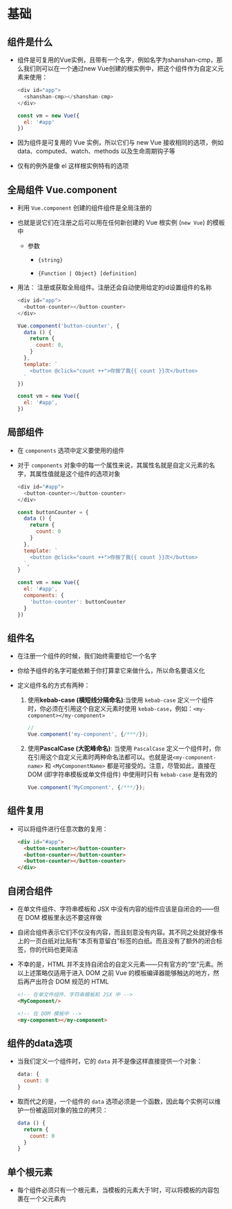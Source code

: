 # 基础

## 组件是什么

+ 组件是可复用的Vue实例，且带有一个名字，例如名字为shanshan-cmp，那么我们则可以在一个通过new Vue创建的根实例中，把这个组件作为自定义元素来使用：

  ```js
  <div id="app">
    <shanshan-cmp></shanshan-cmp>
  </div>
  ```

  ```js
  const vm = new Vue({
    el: '#app'
  })
  ```

+ 因为组件是可复用的 Vue 实例，所以它们与 new Vue 接收相同的选项，例如 data、computed、watch、methods 以及生命周期钩子等

+ 仅有的例外是像 el 这样根实例特有的选项

## 全局组件 Vue.component

+ 利用 `Vue.component` 创建的组件组件是全局注册的

+ 也就是说它们在注册之后可以用在任何新创建的 Vue 根实例 (`new Vue`) 的模板中

  + 参数

    + `{string}`

    + `{Function | Object} [definition]`

+ 用法： 注册或获取全局组件。注册还会自动使用给定的id设置组件的名称

  ```js
  <div id="app">
    <button-counter></button-counter>
  </div>
  ```

  ```js
  Vue.component('button-counter', {
    data () {
      return {
        count: 0,
      }
    },
    template: `
      <button @click="count ++">你按了我{{ count }}次</button>
    `
  })

  const vm = new Vue({
    el: '#app',
  })
  ```

## 局部组件

+ 在 `components` 选项中定义要使用的组件

+ 对于 `components` 对象中的每一个属性来说，其属性名就是自定义元素的名字，其属性值就是这个组件的选项对象

  ```js
  <div id="#app">
    <button-counter></button-counter>
  </div>
  ```

  ```js
  const buttonCounter = {
    data () {
      return {
        count: 0
      }
    },
    template: `
      <button @click="count ++">你按了我{{ count }}次</button>
    `,
  }

  const vm = new Vue({
    el: '#app',
    components: {
      'button-counter': buttonCounter
    }
  })
  ```

## 组件名

+ 在注册一个组件的时候，我们始终需要给它一个名字

+ 你给予组件的名字可能依赖于你打算拿它来做什么，所以命名要语义化

+ 定义组件名的方式有两种：

  1. 使用**kebab-case (横短线分隔命名)**:当使用 `kebab-case` 定义一个组件时，你必须在引用这个自定义元素时使用 `kebab-case`，例如：`<my-component></my-component>`

      ```js
      //
      Vue.component('my-component', {/***/});
      ```

  2. 使用**PascalCase (大驼峰命名)**: 当使用 `PascalCase` 定义一个组件时，你在引用这个自定义元素时两种命名法都可以。也就是说`<my-component-name>` 和 `<MyComponentName>` 都是可接受的。注意，尽管如此，直接在 DOM (即字符串模板或单文件组件) 中使用时只有 `kebab-case` 是有效的

      ```js
      Vue.component('MyComponent', {/***/});
      ```

## 组件复用

+ 可以将组件进行任意次数的复用：

  ```html
  <div id="#app">
    <button-counter></button-counter>
    <button-counter></button-counter>
    <button-counter></button-counter>
  </div>
  ```

## 自闭合组件

+ 在单文件组件、字符串模板和 JSX 中没有内容的组件应该是自闭合的——但在 DOM 模板里永远不要这样做

+ 自闭合组件表示它们不仅没有内容，而且刻意没有内容。其不同之处就好像书上的一页白纸对比贴有“本页有意留白”标签的白纸。而且没有了额外的闭合标签，你的代码也更简洁

+ 不幸的是，HTML 并不支持自闭合的自定义元素——只有官方的“空”元素。所以上述策略仅适用于进入 DOM 之前 Vue 的模板编译器能够触达的地方，然后再产出符合 DOM 规范的 HTML

  ```html
  <!-- 在单文件组件、字符串模板和 JSX 中 -->
  <MyComponent/>
  ```

  ```html
  <!-- 在 DOM 模板中 -->
  <my-component></my-component>
  ```

## 组件的data选项

+ 当我们定义一个组件时，它的 `data` 并不是像这样直接提供一个对象：

  ```js
  data: {
    count: 0
  }
  ```

+ 取而代之的是，一个组件的 `data` 选项必须是一个函数，因此每个实例可以维护一份被返回对象的独立的拷贝：

  ```js
  data () {
    return {
      count: 0
    }
  }
  ```

## 单个根元素

+ 每个组件必须只有一个根元素，当模板的元素大于1时，可以将模板的内容包裹在一个父元素内
